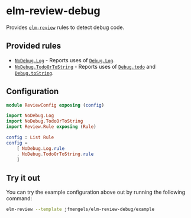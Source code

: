 # elm-review-debug

Provides [`elm-review`](https://package.elm-lang.org/packages/jfmengels/elm-review/latest/) rules to detect debug code.


## Provided rules

- [`NoDebug.Log`](https://package.elm-lang.org/packages/jfmengels/elm-review-debug/1.0.1/NoDebug-Log) - Reports uses of [`Debug.Log`](https://package.elm-lang.org/packages/elm/core/latest/Debug#log).
- [`NoDebug.TodoOrToString`](https://package.elm-lang.org/packages/jfmengels/elm-review-debug/1.0.1/NoDebug-TodoOrToString) - Reports uses of [`Debug.todo`](https://package.elm-lang.org/packages/elm/core/latest/Debug#todo) and [`Debug.toString`](https://package.elm-lang.org/packages/elm/core/latest/Debug#toString).


## Configuration

```elm
module ReviewConfig exposing (config)

import NoDebug.Log
import NoDebug.TodoOrToString
import Review.Rule exposing (Rule)

config : List Rule
config =
    [ NoDebug.Log.rule
    , NoDebug.TodoOrToString.rule
    ]
```

## Try it out

You can try the example configuration above out by running the following command:

```bash
elm-review --template jfmengels/elm-review-debug/example
```
